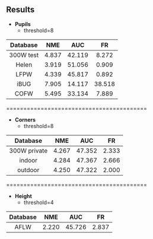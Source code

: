 ## Results

* **Pupils**
   * threshold=8
   
|Database|NME|AUC|FR|
|:--:|:--:|:--:|:--:|
|300W test|4.837|42.119|8.272|
|Helen|3.919|51.056|0.909|
|LFPW|4.339|45.817|0.892|
|iBUG|7.905|14.117|38.518|
|COFW|5.495|33.134|7.889|

=========================================

* **Corners**
   * threshold=8

|Database|NME|AUC|FR|
|:--:|:--:|:--:|:--:|
|300W private|4.267|47.352|2.333|
|indoor|4.284|47.367|2.666|
|outdoor|4.250|47.322|2.000|

=========================================

* **Height**
   * threshold=4

|Database|NME|AUC|FR|
|:--:|:--:|:--:|:--:|
|AFLW|2.220|45.726|2.837|
